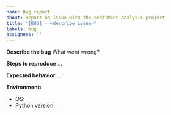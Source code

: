 ```yaml
---
name: Bug report
about: Report an issue with the sentiment analysis project
title: "[BUG] - <describe issue>"
labels: bug
assignees: ''
---
```


**Describe the bug**
What went wrong?

**Steps to reproduce**
...

**Expected behavior**
...

**Environment:**
 - OS:
 - Python version:
